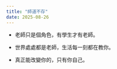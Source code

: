 ```yaml
---
title: "師道不存"
date: 2025-08-26 
---
```


- 老師只是個角色，有學生才有老師。

- 世界處處都是老師，生活每一刻都在教你。

- 真正能改變你的，只有你自己。
 

